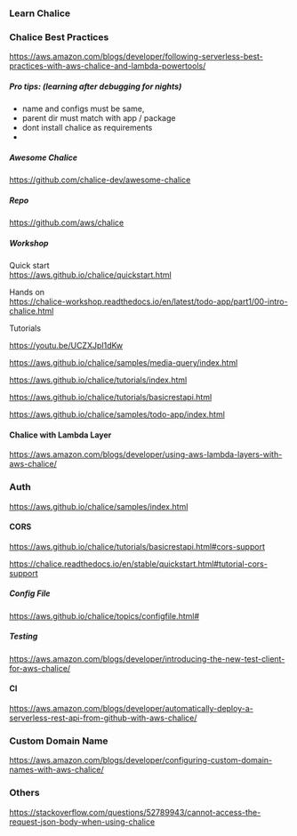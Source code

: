 ### Learn Chalice

### Chalice Best Practices

https://aws.amazon.com/blogs/developer/following-serverless-best-practices-with-aws-chalice-and-lambda-powertools/


##### Pro tips: (learning after debugging for nights)
* name and configs must be same, 
* parent dir must match with app / package
* dont install chalice as requirements
* 

##### Awesome Chalice
https://github.com/chalice-dev/awesome-chalice

##### Repo
https://github.com/aws/chalice

##### Workshop

Quick start
<br>
https://aws.github.io/chalice/quickstart.html

Hands on
<br>
https://chalice-workshop.readthedocs.io/en/latest/todo-app/part1/00-intro-chalice.html

Tutorials
<br>


https://youtu.be/UCZXJpI1dKw

https://aws.github.io/chalice/samples/media-query/index.html

https://aws.github.io/chalice/tutorials/index.html

https://aws.github.io/chalice/tutorials/basicrestapi.html


https://aws.github.io/chalice/samples/todo-app/index.html


#### Chalice with Lambda Layer
https://aws.amazon.com/blogs/developer/using-aws-lambda-layers-with-aws-chalice/

### Auth
https://aws.github.io/chalice/samples/index.html

#### CORS

https://aws.github.io/chalice/tutorials/basicrestapi.html#cors-support

https://chalice.readthedocs.io/en/stable/quickstart.html#tutorial-cors-support

##### Config File
https://aws.github.io/chalice/topics/configfile.html#

##### Testing
https://aws.amazon.com/blogs/developer/introducing-the-new-test-client-for-aws-chalice/

#### CI
https://aws.amazon.com/blogs/developer/automatically-deploy-a-serverless-rest-api-from-github-with-aws-chalice/

### Custom Domain Name

https://aws.amazon.com/blogs/developer/configuring-custom-domain-names-with-aws-chalice/


### Others 

https://stackoverflow.com/questions/52789943/cannot-access-the-request-json-body-when-using-chalice


